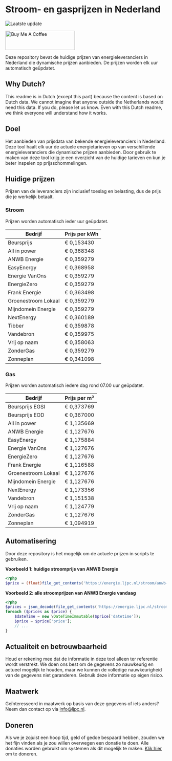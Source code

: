# Stroom- en gasprijzen in Nederland

![Laatste update](https://img.shields.io/badge/laatste%20update-2023--06--22%2008%3A00%20CET-brightgreen)

<a href="https://www.buymeacoffee.com/Lars-" target="_blank"><img src="https://cdn.buymeacoffee.com/buttons/v2/default-orange.png" alt="Buy Me A Coffee" height="60" style="height: 60px !important;width: 217px !important;" ></a>

Deze repository bevat de huidige prijzen van energieleveranciers in Nederland die dynamische prijzen aanbieden. De prijzen worden elk uur automatisch geüpdatet.

## Why Dutch?

This readme is in Dutch (except this part) because the content is based on Dutch data. We cannot imagine that anyone outside the Netherlands would need this data. If you do, please let us know. Even with this Dutch readme, we think
everyone will understand how it works.

## Doel

Het aanbieden van prijsdata van bekende energieleveranciers in Nederland. Deze tool haalt elk uur de actuele energietarieven op van verschillende energieleveranciers die dynamische prijzen aanbieden. Door gebruik te maken van deze tool
krijg je een overzicht van de huidige tarieven en kun je beter inspelen op prijsschommelingen.

## Huidige prijzen

Prijzen van de leveranciers zijn inclusief toeslag en belasting, dus de prijs die je werkelijk betaalt.

### Stroom

Prijzen worden automatisch ieder uur geüpdatet.

 Bedrijf | Prijs per kWh 
---------|---------------
Beursprijs | € 0,153430
All in power | € 0,368348
ANWB Energie | € 0,359279
EasyEnergy | € 0,368958
Energie VanOns | € 0,359279
EnergieZero | € 0,359279
Frank Energie | € 0,363498
Groenestroom Lokaal | € 0,359279
Mijndomein Energie | € 0,359279
NextEnergy | € 0,360189
Tibber | € 0,359878
Vandebron | € 0,359975
Vrij op naam | € 0,358063
ZonderGas | € 0,359279
Zonneplan | € 0,341098


### Gas

Prijzen worden automatisch iedere dag rond 07.00 uur geüpdatet.

 Bedrijf | Prijs per m³ 
---------|--------------
Beursprijs EGSI | € 0,373769
Beursprijs EOD | € 0,367000
All in power | € 1,135669
ANWB Energie | € 1,127676
EasyEnergy | € 1,175884
Energie VanOns | € 1,127676
EnergieZero | € 1,127676
Frank Energie | € 1,116588
Groenestroom Lokaal | € 1,127676
Mijndomein Energie | € 1,127676
NextEnergy | € 1,173356
Vandebron | € 1,151538
Vrij op naam | € 1,124779
ZonderGas | € 1,127676
Zonneplan | € 1,094919


## Automatisering

Door deze repository is het mogelijk om de actuele prijzen in scripts te gebruiken.

**Voorbeeld 1: huidige stroomprijs van ANWB Energie**

```php
<?php
$price = (float)file_get_contents('https://energie.ljpc.nl/stroom/anwb-energie-nu.txt');

```

**Voorbeeld 2: alle stroomprijzen van ANWB Energie vandaag**

```php
<?php
$prices = json_decode(file_get_contents('https://energie.ljpc.nl/stroom/all-in-power-vandaag.json'),true);
foreach ($prices as $price) {
    $dateTime = new \DateTimeImmutable($price['datetime']);
    $price = $price['price'];
    // ...
}
```

## Actualiteit en betrouwbaarheid

Houd er rekening mee dat de informatie in deze tool alleen ter referentie wordt verstrekt. We doen ons best om de gegevens zo nauwkeurig en actueel mogelijk te houden, maar we kunnen de volledige nauwkeurigheid van de gegevens niet
garanderen. Gebruik deze informatie op eigen risico.

## Maatwerk

Geïnteresseerd in maatwerk op basis van deze gegevens of iets anders? Neem dan contact op
via [info@ljpc.nl](mailto:info@ljpc.nl?subject=Energie%20prijzen).

## Doneren

Als we je zojuist een hoop tijd, geld of gedoe bespaard hebben, zouden we het fijn vinden als je zou willen overwegen een
donatie te doen. Alle donaties worden gebruikt om systemen als dit mogelijk te
maken. [Klik hier](https://www.buymeacoffee.com/Lars-) om te doneren.
